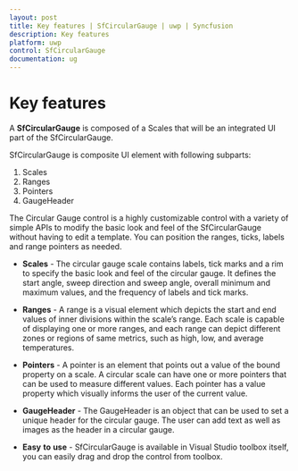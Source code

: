 ```yaml
---
layout: post
title: Key features | SfCircularGauge | uwp | Syncfusion
description: Key features
platform: uwp
control: SfCircularGauge
documentation: ug
---
```

# Key features

A **SfCircularGauge** is composed of a Scales that will be an integrated UI part of the SfCircularGauge.

SfCircularGauge is composite UI element with following subparts:

1. Scales
2. Ranges
3. Pointers
4. GaugeHeader

The Circular Gauge control is a highly customizable control with a variety of simple APIs to modify the basic look and feel of the SfCircularGauge without having to edit a template. You can position the ranges, ticks, labels and range pointers as needed. 

* **Scales** - The circular gauge scale contains labels, tick marks and a rim to specify the basic look and feel of the circular gauge. It defines the start angle, sweep direction and sweep angle, overall minimum and maximum values, and the frequency of labels and tick marks.

* **Ranges** - A range is a visual element which depicts the start and end values of inner divisions within the scale’s range. Each scale is capable of displaying one or more ranges, and each range can depict different zones or regions of same metrics, such as high, low, and average temperatures. 

* **Pointers** - A pointer is an element that points out a value of the bound property on a scale. A circular scale can have one or more pointers that can be used to measure different values. Each pointer has a value property which visually informs the user of the current value. 

* **GaugeHeader** - The GaugeHeader is an object that can be used to set a unique header for the circular gauge. The user can add text as well as images as the header in a circular gauge.
* **Easy** **to** **use** - SfCircularGauge is available in Visual Studio toolbox itself, you can easily drag and drop the control from toolbox.

